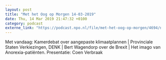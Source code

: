```yaml
---
layout: post
title: "Met het Oog op Morgen 14-03-2019"
date: Thu, 14 Mar 2019 21:47:32 +0100
category: podcast
externe_link: "https://podcast.npo.nl/file/met-het-oog-op-morgen/4694/nporadio1_met-het-oog-op-morgen_20190314_met-het-oog-op-morgen-14-03-2019_RH6XE1.mp3"
---
```


Met vandaag: Kamerdebat over aangepaste klimaatplannen | Provinciale Staten Verkiezingen, DENK | Bert Wagendorp over de Brexit | Het imago van Anorexia-patiënten. 
Presentatie: Coen Verbraak
